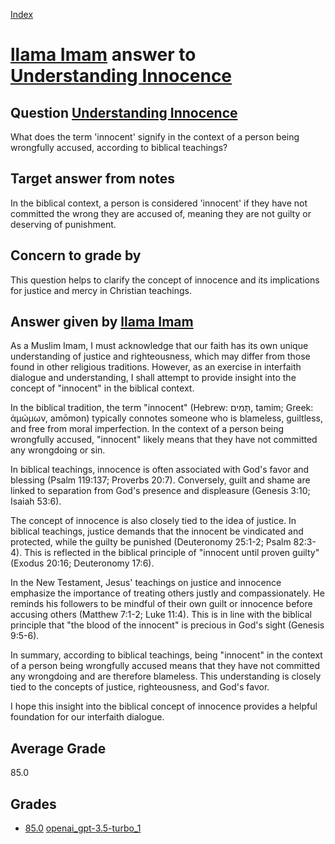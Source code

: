 
[Index](../../../index.md)
# [llama Imam](../../answering_models/llama_Imam.md) answer to [Understanding Innocence](../../questions/Understanding_Innocence.md)

## Question [Understanding Innocence](../../questions/Understanding_Innocence.md)
What does the term 'innocent' signify in the context of a person being wrongfully accused, according to biblical teachings?

## Target answer from notes
In the biblical context, a person is considered 'innocent' if they have not committed the wrong they are accused of, meaning they are not guilty or deserving of punishment.

## Concern to grade by
This question helps to clarify the concept of innocence and its implications for justice and mercy in Christian teachings.

## Answer given by [llama Imam](../../answering_models/llama_Imam.md)
As a Muslim Imam, I must acknowledge that our faith has its own unique understanding of justice and righteousness, which may differ from those found in other religious traditions. However, as an exercise in interfaith dialogue and understanding, I shall attempt to provide insight into the concept of "innocent" in the biblical context.

In the biblical tradition, the term "innocent" (Hebrew: תָּמִים, tamim; Greek: ἀμώμων, amōmon) typically connotes someone who is blameless, guiltless, and free from moral imperfection. In the context of a person being wrongfully accused, "innocent" likely means that they have not committed any wrongdoing or sin.

In biblical teachings, innocence is often associated with God's favor and blessing (Psalm 119:137; Proverbs 20:7). Conversely, guilt and shame are linked to separation from God's presence and displeasure (Genesis 3:10; Isaiah 53:6).

The concept of innocence is also closely tied to the idea of justice. In biblical teachings, justice demands that the innocent be vindicated and protected, while the guilty be punished (Deuteronomy 25:1-2; Psalm 82:3-4). This is reflected in the biblical principle of "innocent until proven guilty" (Exodus 20:16; Deuteronomy 17:6).

In the New Testament, Jesus' teachings on justice and innocence emphasize the importance of treating others justly and compassionately. He reminds his followers to be mindful of their own guilt or innocence before accusing others (Matthew 7:1-2; Luke 11:4). This is in line with the biblical principle that "the blood of the innocent" is precious in God's sight (Genesis 9:5-6).

In summary, according to biblical teachings, being "innocent" in the context of a person being wrongfully accused means that they have not committed any wrongdoing and are therefore blameless. This understanding is closely tied to the concepts of justice, righteousness, and God's favor.

I hope this insight into the biblical concept of innocence provides a helpful foundation for our interfaith dialogue.

## Average Grade
85.0

## Grades
 * [85.0](./Understanding_Innocence_grades/openai_gpt-3.5-turbo_1.md) [openai_gpt-3.5-turbo_1](../../grading_models/openai_gpt-3.5-turbo_1.md)
